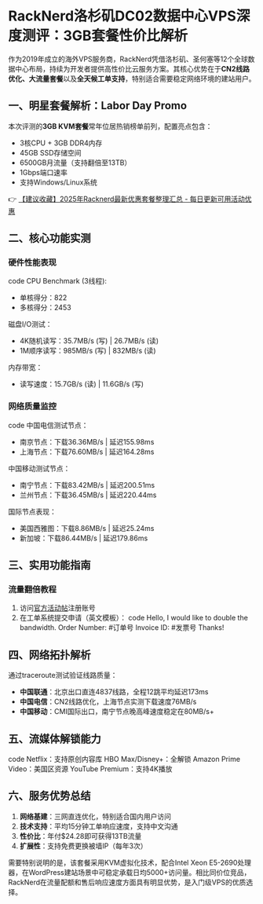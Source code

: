 # RackNerd洛杉矶DC02数据中心VPS深度测评：3GB套餐性价比解析

作为2019年成立的海外VPS服务商，RackNerd凭借洛杉矶、圣何塞等12个全球数据中心布局，持续为开发者提供高性价比云服务方案。其核心优势在于**CN2线路优化、大流量套餐**以及**全天候工单支持**，特别适合需要稳定网络环境的建站用户。

## 一、明星套餐解析：Labor Day Promo
本次评测的**3GB KVM套餐**常年位居热销榜单前列，配置亮点包含：
- 3核CPU + 3GB DDR4内存
- 45GB SSD存储空间
- 6500GB月流量（支持翻倍至13TB）
- 1Gbps端口速率
- 支持Windows/Linux系统

👉 [【建议收藏】2025年Racknerd最新优惠套餐整理汇总 - 每日更新可用活动优惠](https://bit.ly/Rack_Nerd)

## 二、核心功能实测

### 硬件性能表现
code
CPU Benchmark (3线程):
- 单核得分：822
- 多核得分：2453

磁盘I/O测试：
- 4K随机读写：35.7MB/s (写) | 26.7MB/s (读)
- 1M顺序读写：985MB/s (写) | 832MB/s (读)

内存带宽：
- 读写速度：15.7GB/s (读) | 11.6GB/s (写)

### 网络质量监控
code
中国电信测试节点：
- 南京节点：下载36.36MB/s | 延迟155.98ms
- 上海节点：下载76.60MB/s | 延迟164.28ms

中国移动测试节点：
- 南宁节点：下载83.42MB/s | 延迟200.51ms
- 兰州节点：下载36.45MB/s | 延迟220.44ms

国际节点表现：
- 美国西雅图：下载8.86MB/s | 延迟25.24ms
- 新加坡：下载86.44MB/s | 延迟179.86ms

## 三、实用功能指南

### 流量翻倍教程
1. 访问[官方活动帖](https://bit.ly/Rack_Nerd)注册账号
2. 在工单系统提交申请（英文模板）：
code
Hello, I would like to double the bandwidth.
Order Number: #订单号
Invoice ID:   #发票号
Thanks!

## 四、网络拓扑解析
通过traceroute测试验证线路质量：
- **中国联通**：北京出口直连4837线路，全程12跳平均延迟173ms
- **中国电信**：CN2线路优化，上海节点实测下载速度76MB/s
- **中国移动**：CMI国际出口，南宁节点晚高峰速度稳定在80MB/s+

## 五、流媒体解锁能力
code
Netflix：支持原创内容库
HBO Max/Disney+：全解锁
Amazon Prime Video：美国区资源
YouTube Premium：支持4K播放

## 六、服务优势总结
1. **网络基建**：三网直连优化，特别适合国内用户访问
2. **技术支持**：平均15分钟工单响应速度，支持中文沟通
3. **性价比**：年付$24.28即可获得13TB流量
4. **扩展性**：支持免费更换被墙IP（每年3次）

需要特别说明的是，该套餐采用KVM虚拟化技术，配合Intel Xeon E5-2690处理器，在WordPress建站场景中可稳定承载日均5000+访问量。相比同价位竞品，RackNerd在流量配额和售后响应速度方面具有明显优势，是入门级VPS的优质选择。